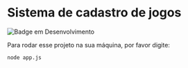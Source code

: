 <h1>Sistema de cadastro de jogos</h1>

![Badge em Desenvolvimento](http://img.shields.io/static/v1?label=STATUS&message=EM%20DESENVOLVIMENTO&color=GREEN&style=for-the-badge)


Para rodar esse projeto na sua máquina, por favor digite:
```
node app.js
```
